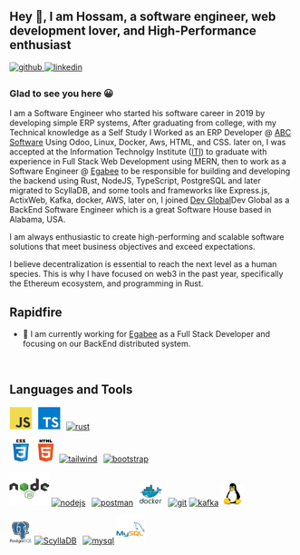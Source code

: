 ## Hey 👋, I am Hossam, a software engineer, web development lover, and High-Performance enthusiast  

<a href="https://github.com/shifty11" target="_blank">
<img src=https://img.shields.io/badge/github-%2324292e.svg?&style=for-the-badge&logo=github&logoColor=white alt=github style="margin-bottom: 5px;" />
</a>
<a href="https://linkedin.com/in/hosam-tarek/" target="_blank">
<img src=https://img.shields.io/badge/linkedin-%231E77B5.svg?&style=for-the-badge&logo=linkedin&logoColor=white alt=linkedin style="margin-bottom: 5px;" />
</a>

### Glad to see you here 😀

I am a Software Engineer who started his software career in 2019 by developing simple ERP systems, After graduating from college, with my Technical knowledge as a Self Study I Worked as an ERP Developer @ [ABC Software](https://abcsuppor.abcsoftwa.com/) Using Odoo, Linux, Docker, Aws, HTML, and CSS. later on, I was accepted at the Information Technolgy Institute ([ITI](https://iti.gov.eg/home)) to graduate with experience in Full Stack Web Development using MERN, then to work as a Software Engineer @ [Egabee](https://www.egabee.com/) to be responsible for building and developing the backend using Rust, NodeJS, TypeScript, PostgreSQL and later migrated to ScyllaDB, and some tools and frameworks like Express.js, ActixWeb, Kafka, docker, AWS, later on, I joined [Dev Global](https://www.egabee.com/)Dev Global as a BackEnd Software Engineer which is a great Software House based in Alabama, USA.

I am always enthusiastic to create high-performing and scalable software solutions that meet business objectives and exceed expectations.

I believe decentralization is essential to reach the next level as a human species. This is why I have focused on web3 in the past year, specifically the Ethereum ecosystem, and programming in Rust. 
<br/>  


## Rapidfire  
- 🐞 I am currently working for [Egabee](https://www.egabee.com/) as a Full Stack Developer and focusing on our BackEnd distributed system.

<br/>  


## Languages and Tools  
<p align="left"> 
<a title="javascript" href="https://developer.mozilla.org/en-US/docs/Web/JavaScript" target="_blank" rel="noreferrer" style="margin-right: 6px;"> <img src="https://raw.githubusercontent.com/devicons/devicon/master/icons/javascript/javascript-original.svg" alt="javascript" width="40" height="40"/></a>
<a title="typescript" href="https://www.typescriptlang.org/" target="_blank" rel="noreferrer" style="margin-right: 6px;"> <img src="https://raw.githubusercontent.com/devicons/devicon/master/icons/typescript/typescript-original.svg" alt="typescript" width="40" height="40"/></a>
<a title="rust-lang" href="https://www.rust-lang.org" target="_blank" rel="noreferrer" style="margin-right: 6px;"> <img src="https://upload.wikimedia.org/wikipedia/commons/thumb/2/20/Rustacean-orig-noshadow.svg/1200px-Rustacean-orig-noshadow.svg.png" alt="rust" width="50" height="40"/></a>

<a title="CSS 3" href="https://www.w3schools.com/css/" target="_blank" rel="noreferrer" > <img src="https://raw.githubusercontent.com/devicons/devicon/master/icons/css3/css3-original-wordmark.svg" alt="css3" width="40" height="40"/></a>
<a title="HTML 5" href="https://www.w3.org/html/" target="_blank" rel="noreferrer" > <img src="https://raw.githubusercontent.com/devicons/devicon/master/icons/html5/html5-original-wordmark.svg" alt="html5" width="40" height="40"/></a>
<a title="tailwindcss" href="https://tailwindcss.com/" target="_blank" rel="noreferrer" style="margin-right: 7px;"> <img src="https://www.vectorlogo.zone/logos/tailwindcss/tailwindcss-icon.svg" alt="tailwind" width="40" height="40"/></a>
<a title="bootstrap" href="https://getbootstrap.com/" target="_blank" rel="noreferrer" > <img src="https://www.brcline.com/wp-content/uploads/2016/01/bootstrap-logo-300x240.png" alt="bootstrap" width="40" height="40"/></a>

<a title="nodejs" href="https://nodejs.org" target="_blank" rel="noreferrer" > <img src="https://raw.githubusercontent.com/devicons/devicon/master/icons/nodejs/nodejs-original-wordmark.svg" alt="nodejs" width="70" height="60"/></a>
<a title="actix web" href="https://actix.rs/" target="_blank" rel="noreferrer" style="margin-right: 7px;"> <img src="https://kelvinfan001.github.io/assets/img/actix/logo-large.png" alt="nodejs" width="120" height="40"/></a>
<a title="postman" href="https://postman.com" target="_blank" rel="noreferrer" style="margin-right: 7px;"> <img src="https://www.vectorlogo.zone/logos/getpostman/getpostman-icon.svg" alt="postman" width="40" height="40"/></a>
<a title="docker" href="https://www.docker.com/" target="_blank" rel="noreferrer" style="margin-right: 7px;"> <img src="https://raw.githubusercontent.com/devicons/devicon/master/icons/docker/docker-original-wordmark.svg" alt="docker" width="40" height="40"/></a>
<a title="git" href="https://git-scm.com/" target="_blank" rel="noreferrer" > <img src="https://www.vectorlogo.zone/logos/git-scm/git-scm-icon.svg" alt="git" width="40" height="40"/></a>
<a title="kafka" href="https://kafka.apache.org/" target="_blank" rel="noreferrer" > <img src="https://www.vectorlogo.zone/logos/apache_kafka/apache_kafka-icon.svg" alt="kafka" width="40" height="40"/></a>
<a title="linux" href="https://www.linux.org/" target="_blank" rel="noreferrer" > <img src="https://raw.githubusercontent.com/devicons/devicon/master/icons/linux/linux-original.svg" alt="linux" width="40" height="40"/></a>

<a title="postgresql" href="https://www.postgresql.org" target="_blank" rel="noreferrer" > <img src="https://raw.githubusercontent.com/devicons/devicon/master/icons/postgresql/postgresql-original-wordmark.svg" alt="postgresql" width="40" height="40"/></a>
<a title="ScyllaDB" href="https://www.scylladb.com/" target="_blank" rel="noreferrer" style="margin-right: 7px;"> <img src="https://www.scylladb.com/wp-content/uploads/scylla-opensource-1.png" alt="ScyllaDB" width="40" height="60"/></a>
<a title="MongoDB" href="https://www.mongodb.com/" target="_blank" rel="noreferrer" > <img src="https://seeklogo.com/images/M/mongodb-logo-3659963037-seeklogo.com.png" alt="mysql" width="120" height="40"/></a>
<a title="mysql" href="https://www.mysql.com/" target="_blank" rel="noreferrer" > <img src="https://raw.githubusercontent.com/devicons/devicon/master/icons/mysql/mysql-original-wordmark.svg" alt="mysql" width="50" height="50"/></a>
 </p>
 </p>
